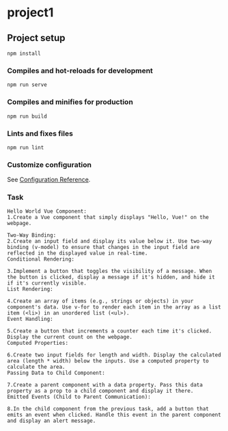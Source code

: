# project1

## Project setup
```
npm install
```

### Compiles and hot-reloads for development
```
npm run serve
```

### Compiles and minifies for production
```
npm run build
```

### Lints and fixes files
```
npm run lint
```

### Customize configuration
See [Configuration Reference](https://cli.vuejs.org/config/).


### Task

```
Hello World Vue Component:
1.Create a Vue component that simply displays "Hello, Vue!" on the webpage.

Two-Way Binding:
2.Create an input field and display its value below it. Use two-way binding (v-model) to ensure that changes in the input field are reflected in the displayed value in real-time.
Conditional Rendering:

3.Implement a button that toggles the visibility of a message. When the button is clicked, display a message if it's hidden, and hide it if it's currently visible.
List Rendering:

4.Create an array of items (e.g., strings or objects) in your component's data. Use v-for to render each item in the array as a list item (<li>) in an unordered list (<ul>).
Event Handling:

5.Create a button that increments a counter each time it's clicked. Display the current count on the webpage.
Computed Properties:

6.Create two input fields for length and width. Display the calculated area (length * width) below the inputs. Use a computed property to calculate the area.
Passing Data to Child Component:

7.Create a parent component with a data property. Pass this data property as a prop to a child component and display it there.
Emitted Events (Child to Parent Communication):

8.In the child component from the previous task, add a button that emits an event when clicked. Handle this event in the parent component and display an alert message.
```
